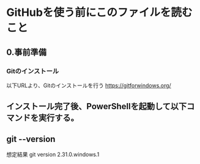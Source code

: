 # GitHubを使う前にこのファイルを読むこと

## 0.事前準備
### Gitのインストール
以下URLより、Gitのインストールを行う
https://gitforwindows.org/

インストール完了後、PowerShellを起動して以下コマンドを実行する。
------------------------------
git --version
------------------------------
想定結果
git version 2.31.0.windows.1

